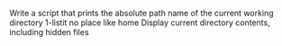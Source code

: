 Write a script that prints the absolute path name of the current working directory
1-listit
no place like home
Display current directory contents, including hidden files
